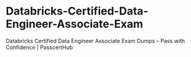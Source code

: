 # Databricks-Certified-Data-Engineer-Associate-Exam
Databricks Certified Data Engineer Associate Exam Dumps – Pass with Confidence | PasscertHub
